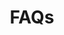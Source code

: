 ---
pcx_content_type: navigation
title: FAQs
external_link: https://support.cloudflare.com/hc/articles/4407016052493
weight: 49
_build:
  publishResources: false
  render: never
---